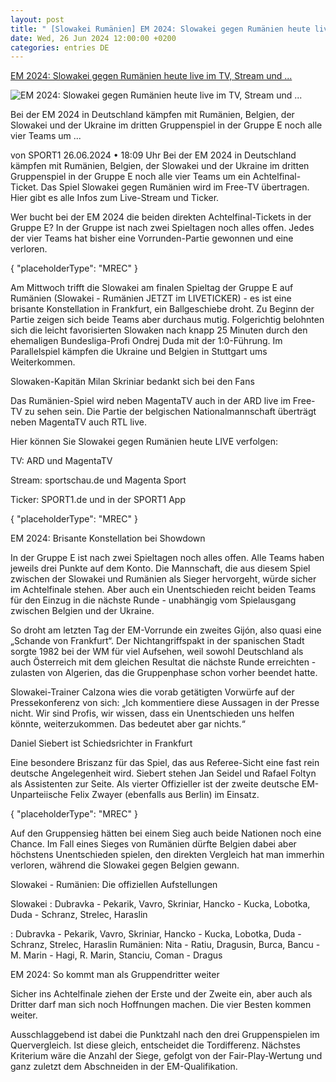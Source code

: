 ```yaml
---
layout: post
title: " [Slowakei Rumänien] EM 2024: Slowakei gegen Rumänien heute live im TV, Stream und ..."
date: Wed, 26 Jun 2024 12:00:00 +0200
categories: entries DE
---
```

[EM 2024: Slowakei gegen Rumänien heute live im TV, Stream und ...](https://www.sport1.de/news/fussball/em/2024/06/em-2024-slowakei-gegen-rumanien-heute-live-im-tv-stream-und-ticker)

![EM 2024: Slowakei gegen Rumänien heute live im TV, Stream und ...](https://reshape.sport1.de/c/t/e7ce541e-c0bf-4a10-ace6-a9f7d8d9fc5a/1200x630)

Bei der EM 2024 in Deutschland kämpfen mit Rumänien, Belgien, der Slowakei und der Ukraine im dritten Gruppenspiel in der Gruppe E noch alle vier Teams um ...

von SPORT1 26.06.2024 • 18:09 Uhr Bei der EM 2024 in Deutschland kämpfen mit Rumänien, Belgien, der Slowakei und der Ukraine im dritten Gruppenspiel in der Gruppe E noch alle vier Teams um ein Achtelfinal-Ticket. Das Spiel Slowakei gegen Rumänien wird im Free-TV übertragen. Hier gibt es alle Infos zum Live-Stream und Ticker.

Wer bucht bei der EM 2024 die beiden direkten Achtelfinal-Tickets in der Gruppe E? In der Gruppe ist nach zwei Spieltagen noch alles offen. Jedes der vier Teams hat bisher eine Vorrunden-Partie gewonnen und eine verloren.

{ "placeholderType": "MREC" }

Am Mittwoch trifft die Slowakei am finalen Spieltag der Gruppe E auf Rumänien (Slowakei - Rumänien JETZT im LIVETICKER) - es ist eine brisante Konstellation in Frankfurt, ein Ballgeschiebe droht. Zu Beginn der Partie zeigen sich beide Teams aber durchaus mutig. Folgerichtig belohnten sich die leicht favorisierten Slowaken nach knapp 25 Minuten durch den ehemaligen Bundesliga-Profi Ondrej Duda mit der 1:0-Führung. Im Parallelspiel kämpfen die Ukraine und Belgien in Stuttgart ums Weiterkommen.

Slowaken-Kapitän Milan Skriniar bedankt sich bei den Fans

Das Rumänien-Spiel wird neben MagentaTV auch in der ARD live im Free-TV zu sehen sein. Die Partie der belgischen Nationalmannschaft überträgt neben MagentaTV auch RTL live.

Hier können Sie Slowakei gegen Rumänien heute LIVE verfolgen:

TV: ARD und MagentaTV

Stream: sportschau.de und Magenta Sport

Ticker: SPORT1.de und in der SPORT1 App

{ "placeholderType": "MREC" }

EM 2024: Brisante Konstellation bei Showdown

In der Gruppe E ist nach zwei Spieltagen noch alles offen. Alle Teams haben jeweils drei Punkte auf dem Konto. Die Mannschaft, die aus diesem Spiel zwischen der Slowakei und Rumänien als Sieger hervorgeht, würde sicher im Achtelfinale stehen. Aber auch ein Unentschieden reicht beiden Teams für den Einzug in die nächste Runde - unabhängig vom Spielausgang zwischen Belgien und der Ukraine.

So droht am letzten Tag der EM-Vorrunde ein zweites Gijón, also quasi eine „Schande von Frankfurt“. Der Nichtangriffspakt in der spanischen Stadt sorgte 1982 bei der WM für viel Aufsehen, weil sowohl Deutschland als auch Österreich mit dem gleichen Resultat die nächste Runde erreichten - zulasten von Algerien, das die Gruppenphase schon vorher beendet hatte.

Slowakei-Trainer Calzona wies die vorab getätigten Vorwürfe auf der Pressekonferenz von sich: „Ich kommentiere diese Aussagen in der Presse nicht. Wir sind Profis, wir wissen, dass ein Unentschieden uns helfen könnte, weiterzukommen. Das bedeutet aber gar nichts.“

Daniel Siebert ist Schiedsrichter in Frankfurt

Eine besondere Briszanz für das Spiel, das aus Referee-Sicht eine fast rein deutsche Angelegenheit wird. Siebert stehen Jan Seidel und Rafael Foltyn als Assistenten zur Seite. Als vierter Offizieller ist der zweite deutsche EM-Unparteiische Felix Zwayer (ebenfalls aus Berlin) im Einsatz.

{ "placeholderType": "MREC" }

Auf den Gruppensieg hätten bei einem Sieg auch beide Nationen noch eine Chance. Im Fall eines Sieges von Rumänien dürfte Belgien dabei aber höchstens Unentschieden spielen, den direkten Vergleich hat man immerhin verloren, während die Slowakei gegen Belgien gewann.

Slowakei - Rumänien: Die offiziellen Aufstellungen

Slowakei : Dubravka - Pekarik, Vavro, Skriniar, Hancko - Kucka, Lobotka, Duda - Schranz, Strelec, Haraslin

: Dubravka - Pekarik, Vavro, Skriniar, Hancko - Kucka, Lobotka, Duda - Schranz, Strelec, Haraslin Rumänien: Nita - Ratiu, Dragusin, Burca, Bancu - M. Marin - Hagi, R. Marin, Stanciu, Coman - Dragus

EM 2024: So kommt man als Gruppendritter weiter

Sicher ins Achtelfinale ziehen der Erste und der Zweite ein, aber auch als Dritter darf man sich noch Hoffnungen machen. Die vier Besten kommen weiter.

Ausschlaggebend ist dabei die Punktzahl nach den drei Gruppenspielen im Quervergleich. Ist diese gleich, entscheidet die Tordifferenz. Nächstes Kriterium wäre die Anzahl der Siege, gefolgt von der Fair-Play-Wertung und ganz zuletzt dem Abschneiden in der EM-Qualifikation.

